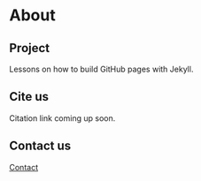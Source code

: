 # About

## Project
Lessons on how to build GitHub pages with Jekyll.


## Cite us
Citation link coming up soon.


## Contact us
[Contact](https://github.com/Kay1Cee/group-website/blob/main/index.md)
